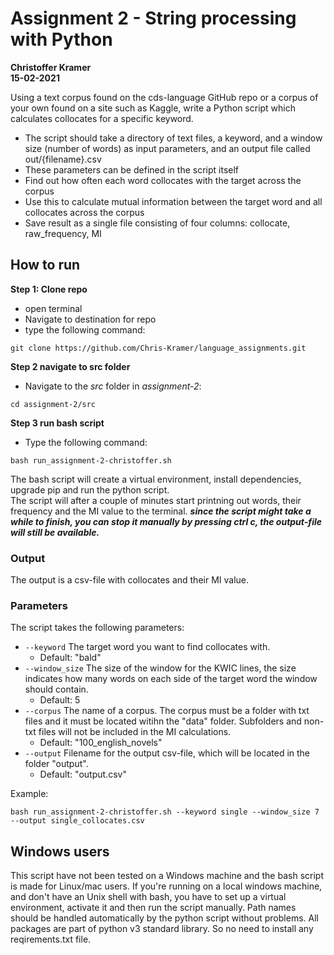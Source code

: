 # Assignment 2 - String processing with Python
**Christoffer Kramer**  
**15-02-2021**  

Using a text corpus found on the cds-language GitHub repo or a corpus of your own found on a site such as Kaggle, write a Python script which calculates collocates for a specific keyword.

- The script should take a directory of text files, a keyword, and a window size (number of words) as input parameters, and an output file called out/{filename}.csv
- These parameters can be defined in the script itself
- Find out how often each word collocates with the target across the corpus
- Use this to calculate mutual information between the target word and all collocates across the corpus
- Save result as a single file consisting of four columns: collocate, raw_frequency, MI

## How to run

**Step 1: Clone repo**
- open terminal
- Navigate to destination for repo
- type the following command:  
```console
git clone https://github.com/Chris-Kramer/language_assignments.git
```  
**Step 2 navigate to src folder**
- Navigate to the _src_ folder in _assignment-2_:  
```console
cd assignment-2/src
```   
**Step 3 run bash script**
- Type the following command:  
```console
bash run_assignment-2-christoffer.sh
```
The bash script will create a virtual environment, install dependencies, upgrade pip and run the python script.  
The script will after a couple of minutes start printning out words, their frequency and the MI value to the terminal. 
**_since the script might take a while to finish, you can stop it manually by pressing ctrl c, the output-file will still be available._** 

### Output
The output is a csv-file with collocates and their MI value.  

### Parameters
The script takes the following parameters:  
- `--keyword` The target word you want to find collocates with.  
    - Default: "bald"  
- `--window_size` The size of the window for the KWIC lines, the size indicates how many words on each side of the target word the window should contain.  
    - Default: 5  
- `--corpus` The name of a corpus. The corpus must be a folder with txt files and it must be located witihn the "data" folder. Subfolders and non-txt files will not be included in the MI calculations.  
    - Default: "100_english_novels"  
- `--output` Filename for the output csv-file, which will be located in the folder "output".  
    - Default: "output.csv"  

Example:  
```console
bash run_assignment-2-christoffer.sh --keyword single --window_size 7 --output single_collocates.csv
```

## Windows users
This script have not been tested on a Windows machine and the bash script is made for Linux/mac users. If you're running on a local windows machine, and don't have an Unix shell with bash, you have to set up a virtual environment, activate it and then run the script manually. Path names should be handled automatically by the python script without problems. All packages are part of python v3 standard library. So no need to install any reqirements.txt file. 